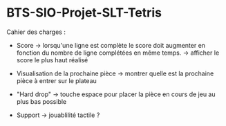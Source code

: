# BTS-SIO-Projet-SLT-Tetris

Cahier des charges : 

- Score -> lorsqu'une ligne est complète le score doit augmenter en fonction du nombre de ligne complétées en même temps.
        -> afficher le score le plus haut réalisé
  
- Visualisation de la prochaine pièce -> montrer quelle est la prochaine pièce à entrer sur le plateau
  
- "Hard drop" -> touche espace pour placer la pièce en cours de jeu au plus bas possible

- Support -> jouablilité tactile ? 
